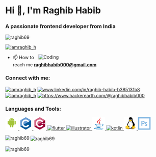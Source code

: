 <h1 align="left">Hi 👋, I'm Raghib Habib</h1>
<h3 align="left">A passionate frontend developer from India</h3>

<p align="left"> <img src="https://komarev.com/ghpvc/?username=raghib69&label=Profile%20views&color=0e75b6&style=flat" alt="raghib69" /> </p>

<p align="left"> <a href="https://twitter.com/iamraghib_h" target="blank"><img src="https://img.shields.io/twitter/follow/iamraghib_h?logo=twitter&style=for-the-badge" alt="iamraghib_h" /></a> </p>
<img align="right" alt="Coding" width="400" src="https://cdn.dribbble.com/users/1162077/screenshots/3848914/programmer.gif">

- 📫 How to reach me **raghibhabib000@gmail.com**

<h3 align="left">Connect with me:</h3>
<p align="left">
<a href="https://twitter.com/iamraghib_h" target="blank"><img align="center" src="https://raw.githubusercontent.com/rahuldkjain/github-profile-readme-generator/master/src/images/icons/Social/twitter.svg" alt="iamraghib_h" height="30" width="40" /></a>
<a href="https://linkedin.com/in/www.linkedin.com/in/raghib-habib-b385131b8" target="blank"><img align="center" src="https://raw.githubusercontent.com/rahuldkjain/github-profile-readme-generator/master/src/images/icons/Social/linked-in-alt.svg" alt="www.linkedin.com/in/raghib-habib-b385131b8" height="30" width="40" /></a>
<a href="https://instagram.com/iamraghib_h" target="blank"><img align="center" src="https://raw.githubusercontent.com/rahuldkjain/github-profile-readme-generator/master/src/images/icons/Social/instagram.svg" alt="iamraghib_h" height="30" width="40" /></a>
<a href="https://www.hackerearth.com/https://www.hackerearth.com/@raghibhabib000" target="blank"><img align="center" src="https://raw.githubusercontent.com/rahuldkjain/github-profile-readme-generator/master/src/images/icons/Social/hackerearth.svg" alt="https://www.hackerearth.com/@raghibhabib000" height="30" width="40" /></a>
</p>

<h3 align="left">Languages and Tools:</h3>
<p align="left"> <a href="https://developer.android.com" target="_blank"> <img src="https://raw.githubusercontent.com/devicons/devicon/master/icons/android/android-original-wordmark.svg" alt="android" width="40" height="40"/> </a> <a href="https://www.cprogramming.com/" target="_blank"> <img src="https://raw.githubusercontent.com/devicons/devicon/master/icons/c/c-original.svg" alt="c" width="40" height="40"/> </a> <a href="https://www.w3schools.com/cpp/" target="_blank"> <img src="https://raw.githubusercontent.com/devicons/devicon/master/icons/cplusplus/cplusplus-original.svg" alt="cplusplus" width="40" height="40"/> </a> <a href="https://flutter.dev" target="_blank"> <img src="https://www.vectorlogo.zone/logos/flutterio/flutterio-icon.svg" alt="flutter" width="40" height="40"/> </a> <a href="https://www.adobe.com/in/products/illustrator.html" target="_blank"> <img src="https://www.vectorlogo.zone/logos/adobe_illustrator/adobe_illustrator-icon.svg" alt="illustrator" width="40" height="40"/> </a> <a href="https://www.java.com" target="_blank"> <img src="https://raw.githubusercontent.com/devicons/devicon/master/icons/java/java-original.svg" alt="java" width="40" height="40"/> </a> <a href="https://kotlinlang.org" target="_blank"> <img src="https://www.vectorlogo.zone/logos/kotlinlang/kotlinlang-icon.svg" alt="kotlin" width="40" height="40"/> </a> <a href="https://www.linux.org/" target="_blank"> <img src="https://raw.githubusercontent.com/devicons/devicon/master/icons/linux/linux-original.svg" alt="linux" width="40" height="40"/> </a> <a href="https://www.photoshop.com/en" target="_blank"> <img src="https://raw.githubusercontent.com/devicons/devicon/master/icons/photoshop/photoshop-line.svg" alt="photoshop" width="40" height="40"/> </a> </p>

<p><img align="left" src="https://github-readme-stats.vercel.app/api/top-langs?username=raghib69&show_icons=true&locale=en&layout=compact" alt="raghib69" /></p>

<p>&nbsp;<img align="center" src="https://github-readme-stats.vercel.app/api?username=raghib69&show_icons=true&locale=en" alt="raghib69" /></p>

<p><img align="center" src="https://github-readme-streak-stats.herokuapp.com/?user=raghib69&" alt="raghib69" /></p>
